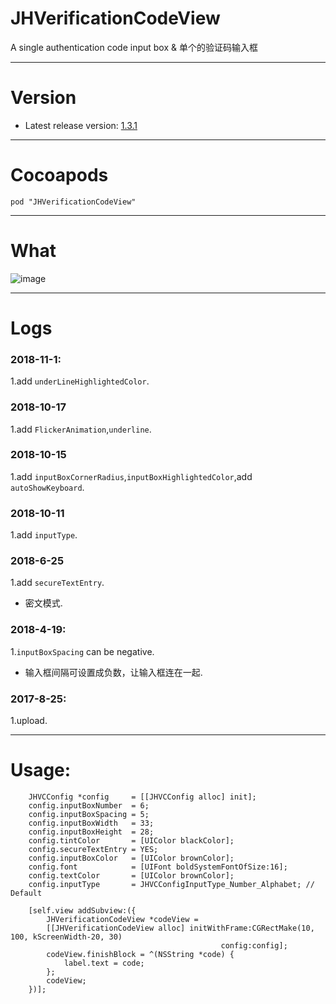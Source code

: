 # JHVerificationCodeView
A single authentication code input box & 单个的验证码输入框

---

# Version
- Latest release version: [1.3.1](https://github.com/xjh093/JHVerificationCodeView/releases)

---

# Cocoapods

`pod "JHVerificationCodeView"`

---

# What

![image](https://github.com/xjh093/JHVerificationCodeView/blob/master/image.png)

---

# Logs

### 2018-11-1:
1.add `underLineHighlightedColor`.

### 2018-10-17
1.add `FlickerAnimation`,`underline`.

### 2018-10-15
1.add `inputBoxCornerRadius`,`inputBoxHighlightedColor`,add `autoShowKeyboard`.

### 2018-10-11
1.add `inputType`.

### 2018-6-25
1.add `secureTextEntry`.
- 密文模式.

### 2018-4-19:
1.`inputBoxSpacing` can be negative. 
- 输入框间隔可设置成负数，让输入框连在一起.

### 2017-8-25:
1.upload. 

---

# Usage:

```
    JHVCConfig *config     = [[JHVCConfig alloc] init];
    config.inputBoxNumber  = 6; 
    config.inputBoxSpacing = 5;
    config.inputBoxWidth   = 33;
    config.inputBoxHeight  = 28;
    config.tintColor       = [UIColor blackColor];
    config.secureTextEntry = YES;
    config.inputBoxColor   = [UIColor brownColor];
    config.font            = [UIFont boldSystemFontOfSize:16];
    config.textColor       = [UIColor brownColor];
    config.inputType       = JHVCConfigInputType_Number_Alphabet; // Default
    
    [self.view addSubview:({
        JHVerificationCodeView *codeView =
        [[JHVerificationCodeView alloc] initWithFrame:CGRectMake(10, 100, kScreenWidth-20, 30)
                                               config:config];
        codeView.finishBlock = ^(NSString *code) {
            label.text = code;
        };
        codeView;
    })];
```
